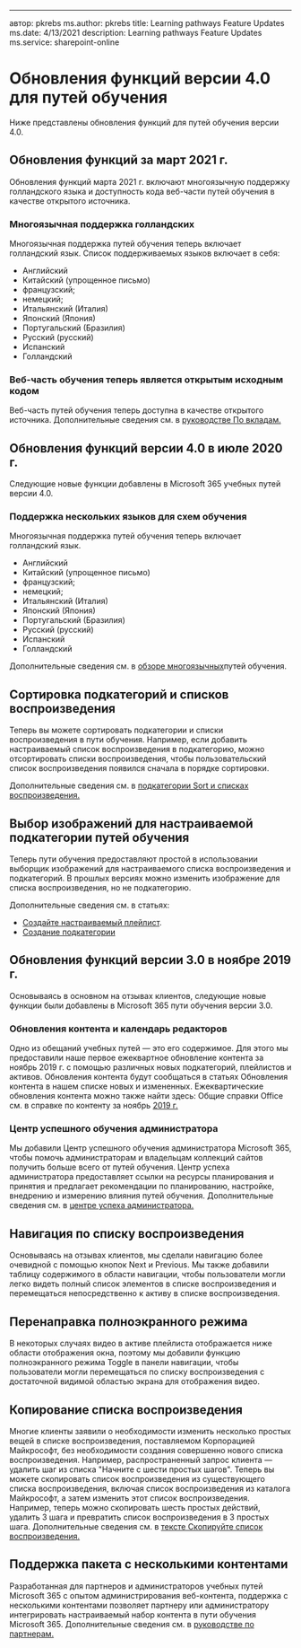 ---
автор: pkrebs ms.author: pkrebs title: Learning pathways Feature Updates ms.date: 4/13/2021 description: Learning pathways Feature Updates ms.service: sharepoint-online

# <a name="learning-pathways-version-40-feature-updates"></a>Обновления функций версии 4.0 для путей обучения
Ниже представлены обновления функций для путей обучения версии 4.0.  

## <a name="march-2021-feature-updates"></a>Обновления функций за март 2021 г.
Обновления функций марта 2021 г. включают многоязычную поддержку голландского языка и доступность кода веб-части путей обучения в качестве открытого источника. 

### <a name="multilingual-support-for-dutch"></a>Многоязычная поддержка голландских 
Многоязычная поддержка путей обучения теперь включает голландский язык. Список поддерживаемых языков включает в себя: 
- Английский     
- Китайский (упрощенное письмо) 
- французский; 
- немецкий; 
- Итальянский (Италия) 
- Японский (Япония) 
- Португальский (Бразилия) 
- Русский (русский) 
- Испанский
- Голландский 

### <a name="learning-pathways-web-part-is-now-open-source"></a>Веб-часть обучения теперь является открытым исходным кодом
Веб-часть путей обучения теперь доступна в качестве открытого источника. Дополнительные сведения см. в [руководстве По вкладам.](https://github.com/pnp/custom-learning-office-365#contributions)

## <a name="july-2020-version-40-feature-updates"></a>Обновления функций версии 4.0 в июле 2020 г. 

Следующие новые функции добавлены в Microsoft 365 учебных путей версии 4.0. 

### <a name="multilingual-support-for-learning-pathways"></a>Поддержка нескольких языков для схем обучения 
Многоязычная поддержка путей обучения теперь включает голландский язык. 
- Английский     
- Китайский (упрощенное письмо) 
- французский; 
- немецкий; 
- Итальянский (Италия) 
- Японский (Япония) 
- Португальский (Бразилия) 
- Русский (русский) 
- Испанский
- Голландский 


Дополнительные сведения см. в [обзоре многоязычных](custom_overview.md)путей обучения. 

## <a name="sort-subcategories-and-playlists"></a>Сортировка подкатегорий и списков воспроизведения

Теперь вы можете сортировать подкатегории и списки воспроизведения в пути обучения. Например, если добавить настраиваемый список воспроизведения в подкатегорию, можно отсортировать списки воспроизведения, чтобы пользовательский список воспроизведения появился сначала в порядке сортировки. 

Дополнительные сведения см. в [подкатегории Sort и списках воспроизведения.](custom_sortsubplay.md) 

## <a name="image-picker-for-learning-pathways-custom-subcategories"></a>Выбор изображений для настраиваемой подкатегории путей обучения 
Теперь пути обучения предоставляют простой в использовании выборщик изображений для настраиваемого списка воспроизведения и подкатегорий.  В прошлых версиях можно изменить изображение для списка воспроизведения, но не подкатегорию.  

Дополнительные сведения см. в статьях:
- [Создайте настраиваемый плейлист](custom_createnewplaylist.md). 
- [Создание подкатегории](custom_createnewcat.md)

## <a name="november-2019-version-30-feature-updates"></a>Обновления функций версии 3.0 в ноябре 2019 г.
Основываясь в основном на отзывах клиентов, следующие новые функции были добавлены в Microsoft 365 пути обучения версии 3.0.

### <a name="content-updates-and-editorial-calendar"></a>Обновления контента и календарь редакторов
Одно из обещаний учебных путей — это его содержимое. Для этого мы предоставили наше первое ежеквартное обновление контента за ноябрь 2019 г. с помощью различных новых подкатегорий, плейлистов и активов. Обновления контента будут сообщаться в статьях Обновления контента в нашем списке новых и измененных. Ежеквартические обновления контента можно также найти здесь: Общие справки Office см. в справке по контенту за ноябрь [2019 г.](custom_contentupdates.md)

### <a name="learning-pathways-admin-success-center"></a>Центр успешного обучения администратора
Мы добавили Центр успешного обучения администратора Microsoft 365, чтобы помочь администраторам и владельцам коллекций сайтов получить больше всего от путей обучения. Центр успеха администратора предоставляет ссылки на ресурсы планирования и принятия и предлагает рекомендации по планированию, настройке, внедрению и измерению влияния путей обучения. Дополнительные сведения см. в [центре успеха администратора.](custom_successcenter.md)

## <a name="playlist-navigation"></a>Навигация по списку воспроизведения
Основываясь на отзывах клиентов, мы сделали навигацию более очевидной с помощью кнопок Next и Previous. Мы также добавили таблицу содержимого в области навигации, чтобы пользователи могли легко видеть полный список элементов в списке воспроизведения и перемещаться непосредственно к активу в списке воспроизведения.

## <a name="toggle-full-screen-mode"></a>Перенаправка полноэкранного режима
В некоторых случаях видео в активе плейлиста отображается ниже области отображения окна, поэтому мы добавили функцию полноэкранного режима Toggle в панели навигации, чтобы пользователи могли перемещаться по списку воспроизведения с достаточной видимой областью экрана для отображения видео.

## <a name="copy-a-playlist"></a>Копирование списка воспроизведения
Многие клиенты заявили о необходимости изменить несколько простых вещей в списке воспроизведения, поставляемом Корпорацией Майкрософт, без необходимости создания совершенно нового списка воспроизведения. Например, распространенный запрос клиента — удалить шаг из списка "Начните с шести простых шагов". Теперь вы можете скопировать список воспроизведения из существующего списка воспроизведения, включая список воспроизведения из каталога Майкрософт, а затем изменить этот список воспроизведения. Например, теперь можно скопировать шесть простых действий, удалить 3 шага и превратить список воспроизведения в 3 простых шага. Дополнительные сведения см. в [тексте Скопируйте список воспроизведения.](custom_copyplaylist.md)

## <a name="multi-content-pack-support"></a>Поддержка пакета с несколькими контентами
Разработанная для партнеров и администраторов учебных путей Microsoft 365 с опытом администрирования веб-контента, поддержка с несколькими контентами позволяет партнеру или администратору интегрировать настраиваемый набор контента в пути обучения Microsoft 365. Дополнительные сведения см. в [руководстве по партнерам.](custom_partnerguide.md)

